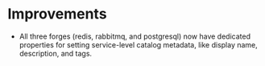# Improvements

- All three forges (redis, rabbitmq, and postgresql) now have
  dedicated properties for setting service-level catalog metadata,
  like display name, description, and tags.
